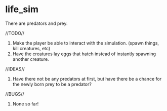 # life_sim
There are predators and prey.

//TODO//
1. Make the player be able to interact with the simulation. (spawn things, kill creatures, etc)
2. Have the creatures lay eggs that hatch instead of instantly spawning another creature.

//IDEAS//
1. Have there not be any predators at first, but have there be a chance for the newly born prey to be a predator?

//BUGS//
1. None so far!
